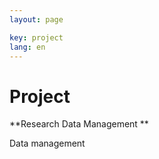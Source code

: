 ```yaml
---
layout: page

key: project
lang: en
---
```


Project
=======

**Research Data Management **

Data management 
